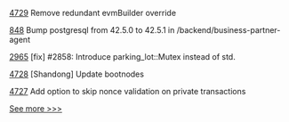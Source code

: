 
[4729](https://github.com/hyperledger/besu/pull/4729) Remove redundant evmBuilder override

[848](https://github.com/hyperledger-labs/business-partner-agent/pull/848) Bump postgresql from 42.5.0 to 42.5.1 in /backend/business-partner-agent

[2965](https://github.com/hyperledger/iroha/pull/2965) [fix] #2858: Introduce parking_lot::Mutex instead of std.

[4728](https://github.com/hyperledger/besu/pull/4728) [Shandong] Update bootnodes

[4727](https://github.com/hyperledger/besu/pull/4727) Add option to skip nonce validation on private transactions


[See more >>>](https://start-here.hyperledger.org/pull-requests)
